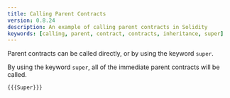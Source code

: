 ```yaml
---
title: Calling Parent Contracts
version: 0.8.24
description: An example of calling parent contracts in Solidity
keywords: [calling, parent, contract, contracts, inheritance, super]
---
```


Parent contracts can be called directly, or by using the keyword `super`.

By using the keyword `super`, all of the immediate parent contracts will be called.

```solidity
{{{Super}}}
```
